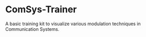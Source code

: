 # ComSys-Trainer
A basic training kit to visualize various modulation techniques in Communication Systems.
